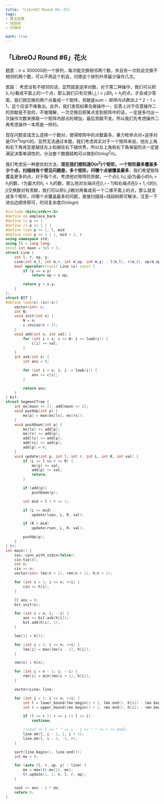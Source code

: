 ```yaml
---
title: 「LibreOJ Round #6」花火
tags:
- 算法竞赛
- 线段树
- 扫描线

math: true
---
```



## 「LibreOJ Round #6」花火
题意：$n \leq 300000$的一个排列，每次能交换相邻两个数，并且有一次机会交换不相邻的两个数，可以不用这个机会。问使这个排列升序最少操作几次。

思路：
考虑没有不相邻的话，显然就是逆序对数，对于第二种操作，我们可以把$(i, h_i)$看成平面上的一个点，那么我们只有交换$i, j, i < j且h_i > h_j$的点，才会减少答案，我们把交换的两个点看成一个矩阵，贡献是$sum - 矩阵内点数加上 * 2 -1 + 1$，这个应该不难看出。此外，我们发现如果先做操作一，实质上对于任意操作二的贡献是不变的，不难理解，一次交换后把某点变到矩阵中的话，一定是多付出一次操作次数来换取一个矩阵内部点的增加，最后贡献不变。所以我们先考虑操作二再考虑操作一本质是一样的。

现在问题变成怎么选择一个数对，使得矩阵中的点数最多，暴力枚举点对+逆序对是$O(n^3logn)$的，显然无法通过本题，我们考虑其实对于一个矩阵来说，他左上角和右下角肯定是越往左上和越往右下越优秀，所以左上角和右下角保留的点一定是满足决策单调性的，分治套个数据结构可以做到$O(nlog^2n)$。

我们考虑另一种更优的方法，**现在我们想知道$O(n^2)$个矩形，一个矩形最多覆盖多少个点，扫描线有个常见问题是，多个矩形，问哪个点被覆盖最多**，我们希望矩阵覆盖更多的点，对于每个点，考虑他对矩阵的贡献，一个点$(i, h_i)$,设$l$为最小的$h_l > h_i$的数，$r$为最大的$h_r < h_i$的数，那么他对左端点在$[l, i - 1]$和右端点在$[i + 1, r]$的$(i, j)$交换数对有贡献，我们可以把$(i, j)$数对再看成另一个二维平面上的点，那么就变成多个矩形，问哪个点覆盖最多的问题，直接扫描线+线段树即可解决，注意一下进出边顺序即可，时间复杂度$O(nlogn)$

```cpp
#include <bits/stdc++.h>
#define eb emplace_back
#define ls p << 1
#define rs p << 1 | 1
#define lson p << 1, l, mid
#define rson p << 1 | 1, mid + 1, r
using namespace std;
using ll = long long;
const int maxn = 3e5 + 5;
struct Line {
    int l, r, op, y;
    Line(int m_l, int m_r, int m_op, int m_y) : l(m_l), r(m_r), op(m_op), y(m_y) { }
    bool operator<(const Line &x) const {
        if (y == x.y)
            return op > x.op;

        return y < x.y;
    }
};
struct BIT {
#define lowb(x) (x&(-x))
    vector<int> c;
    int N;
    void init(int n) {
        N = n;
        c.resize(n + 1);
    }
    void add(int x, int val) {
        for (int i = x; i <= N; i += lowb(i)) {
            c[i] += val;
        }
    }
    int ask(int x) {
        int ans = 0;

        for (int i = x; i; i -= lowb(i)) {
            ans += c[i];
        }

        return ans;
    }
} bit;
struct SegmentTree {
    int mx[maxn << 2], add[maxn << 2];
    void pushUp(int p) {
        mx[p] = max(mx[ls], mx[rs]);
    }
    void pushDown(int p) {
        mx[ls] += add[p];
        mx[rs] += add[p];
        add[ls] += add[p];
        add[rs] += add[p];
        add[p] = 0;
    }
    void update(int p, int l, int r, int L, int R, int val) {
        if (L <= l && r <= R) {
            mx[p] += val;
            add[p] += val;
            return;
        }

        if (add[p])
            pushDown(p);

        int mid = l + r >> 1;

        if (L <= mid)
            update(lson, L, R, val);

        if (R > mid)
            update(rson, L, R, val);

        pushUp(p);
    }
} tr;
int main() {
    ios::sync_with_stdio(false);
    cin.tie(0);
    int n;
    cin >> n;
    vector<int> lmx(n + 1), rmn(n + 1), h(n + 1);

    for (int i = 1; i <= n; ++i) {
        cin >> h[i];
    }

    ll ans = 0;
    bit.init(n);

    for (int i = n; i; --i) {
        ans += bit.ask(h[i]);
        bit.add(h[i], 1);
    }

    lmx[1] = h[1];

    for (int i = 2; i <= n; ++i) {
        lmx[i] = max(lmx[i - 1], h[i]);
    }

    rmn[n] = h[n];

    for (int i = n - 1; i; --i) {
        rmn[i] = min(rmn[i + 1], h[i]);
    }

    vector<Line> line;

    for (int i = 1; i <= n; ++i) {
        int l = lower_bound(lmx.begin() + 1, lmx.end(), h[i]) - lmx.begin();
        int r = upper_bound(rmn.begin() + 1, rmn.end(), h[i]) - rmn.begin() - 1;

        if (l >= r || r <= i || l >= i)
            continue;

        //cout << l << " " << i - 1 << " " << r << endl;
        line.eb(l, i - 1, 1, i + 1);
        line.eb(l, i - 1, -1, r);
    }

    sort(line.begin(), line.end());
    int mx = 0;

    for (auto [l, r, op, y] : line) {
        mx = max(tr.mx[1], mx);
        tr.update(1, 1, n, l, r, op);
    }

    cout << ans - 2 * mx;
    return 0;
}
```
